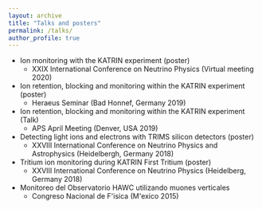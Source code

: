 ```yaml
---
layout: archive
title: "Talks and posters"
permalink: /talks/
author_profile: true
---
```


* Ion monitoring with the KATRIN experiment (poster)
    * XXIX International Conference on Neutrino Physics (Virtual meeting 2020)
* Ion retention, blocking and monitoring within the KATRIN experiment (poster)
    * Heraeus Seminar (Bad Honnef, Germany 2019)
* Ion retention, blocking and monitoring within the KATRIN experiment (Talk)
    * APS April Meeting (Denver, USA 2019)
* Detecting light ions and electrons with TRIMS silicon detectors (poster)
    * XXVIII International Conference on Neutrino Physics and Astrophysics (Heidelbergh, Germany 2018)
* Tritium ion monitoring during KATRIN First Tritium (poster) 
    * XXVIII International Conference on Neutrino Physics (Heidelberg, Germany 2018)
* Monitoreo del Observatorio HAWC utilizando muones verticales 
   * Congreso Nacional de F\'isica (M\'exico 2015)
